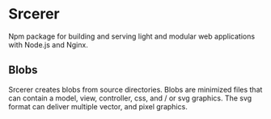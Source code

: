 # Srcerer
Npm package for building and serving light and modular web applications with Node.js and Nginx.

## Blobs
Srcerer creates blobs from source directories. Blobs are minimized files that can contain a model, view, controller, css, and / or svg graphics. The svg format can deliver multiple vector, and pixel graphics.
